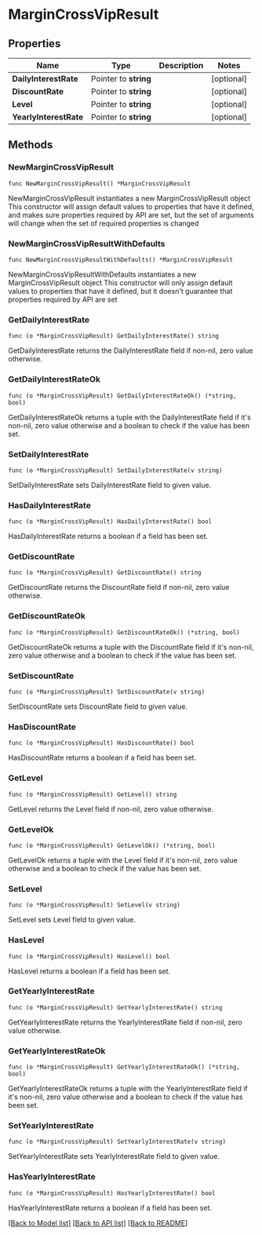 # MarginCrossVipResult

## Properties

Name | Type | Description | Notes
------------ | ------------- | ------------- | -------------
**DailyInterestRate** | Pointer to **string** |  | [optional] 
**DiscountRate** | Pointer to **string** |  | [optional] 
**Level** | Pointer to **string** |  | [optional] 
**YearlyInterestRate** | Pointer to **string** |  | [optional] 

## Methods

### NewMarginCrossVipResult

`func NewMarginCrossVipResult() *MarginCrossVipResult`

NewMarginCrossVipResult instantiates a new MarginCrossVipResult object
This constructor will assign default values to properties that have it defined,
and makes sure properties required by API are set, but the set of arguments
will change when the set of required properties is changed

### NewMarginCrossVipResultWithDefaults

`func NewMarginCrossVipResultWithDefaults() *MarginCrossVipResult`

NewMarginCrossVipResultWithDefaults instantiates a new MarginCrossVipResult object
This constructor will only assign default values to properties that have it defined,
but it doesn't guarantee that properties required by API are set

### GetDailyInterestRate

`func (o *MarginCrossVipResult) GetDailyInterestRate() string`

GetDailyInterestRate returns the DailyInterestRate field if non-nil, zero value otherwise.

### GetDailyInterestRateOk

`func (o *MarginCrossVipResult) GetDailyInterestRateOk() (*string, bool)`

GetDailyInterestRateOk returns a tuple with the DailyInterestRate field if it's non-nil, zero value otherwise
and a boolean to check if the value has been set.

### SetDailyInterestRate

`func (o *MarginCrossVipResult) SetDailyInterestRate(v string)`

SetDailyInterestRate sets DailyInterestRate field to given value.

### HasDailyInterestRate

`func (o *MarginCrossVipResult) HasDailyInterestRate() bool`

HasDailyInterestRate returns a boolean if a field has been set.

### GetDiscountRate

`func (o *MarginCrossVipResult) GetDiscountRate() string`

GetDiscountRate returns the DiscountRate field if non-nil, zero value otherwise.

### GetDiscountRateOk

`func (o *MarginCrossVipResult) GetDiscountRateOk() (*string, bool)`

GetDiscountRateOk returns a tuple with the DiscountRate field if it's non-nil, zero value otherwise
and a boolean to check if the value has been set.

### SetDiscountRate

`func (o *MarginCrossVipResult) SetDiscountRate(v string)`

SetDiscountRate sets DiscountRate field to given value.

### HasDiscountRate

`func (o *MarginCrossVipResult) HasDiscountRate() bool`

HasDiscountRate returns a boolean if a field has been set.

### GetLevel

`func (o *MarginCrossVipResult) GetLevel() string`

GetLevel returns the Level field if non-nil, zero value otherwise.

### GetLevelOk

`func (o *MarginCrossVipResult) GetLevelOk() (*string, bool)`

GetLevelOk returns a tuple with the Level field if it's non-nil, zero value otherwise
and a boolean to check if the value has been set.

### SetLevel

`func (o *MarginCrossVipResult) SetLevel(v string)`

SetLevel sets Level field to given value.

### HasLevel

`func (o *MarginCrossVipResult) HasLevel() bool`

HasLevel returns a boolean if a field has been set.

### GetYearlyInterestRate

`func (o *MarginCrossVipResult) GetYearlyInterestRate() string`

GetYearlyInterestRate returns the YearlyInterestRate field if non-nil, zero value otherwise.

### GetYearlyInterestRateOk

`func (o *MarginCrossVipResult) GetYearlyInterestRateOk() (*string, bool)`

GetYearlyInterestRateOk returns a tuple with the YearlyInterestRate field if it's non-nil, zero value otherwise
and a boolean to check if the value has been set.

### SetYearlyInterestRate

`func (o *MarginCrossVipResult) SetYearlyInterestRate(v string)`

SetYearlyInterestRate sets YearlyInterestRate field to given value.

### HasYearlyInterestRate

`func (o *MarginCrossVipResult) HasYearlyInterestRate() bool`

HasYearlyInterestRate returns a boolean if a field has been set.


[[Back to Model list]](../README.md#documentation-for-models) [[Back to API list]](../README.md#documentation-for-api-endpoints) [[Back to README]](../README.md)


